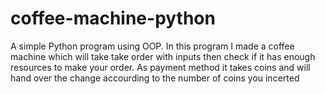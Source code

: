 # coffee-machine-python
A simple Python program using OOP.
In this program I made a coffee machine which will take take order with inputs then check if it has enough resources to make your order.
As payment method it takes coins and will hand over the change accourding to the number of coins you incerted
